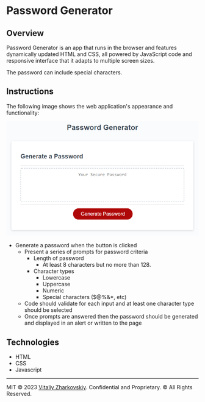 # Password Generator

## Overview
 
Password Generator is an app that runs in the browser and features dynamically updated HTML and CSS, all powered by JavaScript code and responsive interface that it adapts to multiple screen sizes.

The password can include special characters.

## Instructions

The following image shows the web application's appearance and functionality:

![password generator demo](./assets/05-javascript-challenge-demo.png)


* Generate a password when the button is clicked
  * Present a series of prompts for password criteria
    * Length of password
      * At least 8 characters but no more than 128.
    * Character types
      * Lowercase
      * Uppercase
      * Numeric
      * Special characters ($@%&*, etc)
  * Code should validate for each input and at least one character type should be selected
  * Once prompts are answered then the password should be generated and displayed in an alert or written to the page

## Technologies
<ul>
  <li>HTML</li>
  <li>CSS</li>
  <li>Javascript</li>
</ul>

---

 MIT &copy; 2023 <a href="https://github.com/VitaliyZhark/">Vitaliy Zharkovskiy</a>. Confidential and Proprietary. © All Rights Reserved.
